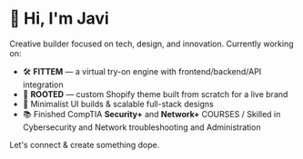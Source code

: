 # 👋 Hi, I'm Javi

Creative builder focused on tech, design, and innovation. Currently working on:

- 🛠 **FITTEM** — a virtual try-on engine with frontend/backend/API integration
- 🌱 **ROOTED** — custom Shopify theme built from scratch for a live brand
- 🧪 Minimalist UI builds & scalable full-stack designs
- 📚 Finished CompTIA **Security+** and **Network+** COURSES / Skilled in Cybersecurity and Network troubleshooting and Administration


Let's connect & create something dope.
